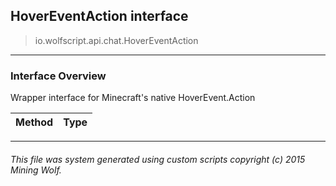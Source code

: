 ## HoverEventAction __interface__

>io.wolfscript.api.chat.HoverEventAction

---

### Interface Overview

Wrapper interface for Minecraft's native HoverEvent.Action

Method | Type   
--- | :--- 



---



###### This file was system generated using custom scripts copyright (c) 2015 Mining Wolf.
	


